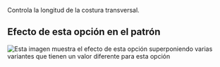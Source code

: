 Controla la longitud de la costura transversal.

## Efecto de esta opción en el patrón

![Esta imagen muestra el efecto de esta opción superponiendo varias variantes que tienen un valor diferente para esta opción](theo_wedge_sample.svg "Efecto de esta opción en el patrón")
